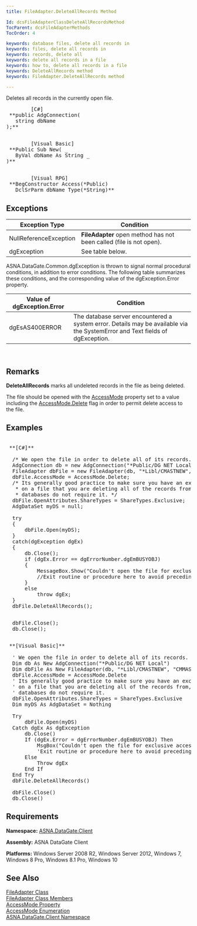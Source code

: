 ```yaml
---
title: FileAdapter.DeleteAllRecords Method

Id: dcsFileAdapterClassDeleteAllRecordsMethod
TocParent: dcsFileAdapterMethods
TocOrder: 4

keywords: database files, delete all records in
keywords: files, delete all records in
keywords: records, delete all
keywords: delete all records in a file
keywords: how to, delete all records in a file
keywords: DeleteAllRecords method
keywords: FileAdapter.DeleteAllRecords method

---
```


Deletes all records in the currently open file.
<pre class="prettyprint">        <span class="lang">[C#]</span>
 **public AdgConnection(
   string dbName
);** 
      </pre>
<pre class="prettyprint">        <span class="lang">[Visual Basic] </span>
 **Public Sub New( _
   ByVal dbName As String _
)** 
      </pre>
<pre class="prettyprint">        <span class="lang">[Visual RPG]</span>
 **BegConstructor Access(*Public)
   DclSrParm dbName Type(*String)**       </pre>

## Exceptions



| Exception Type | Condition |
| ---- | ---- |
| NullReferenceException | **FileAdapter** open method has not been called (file is not open). |
| dgException | See table below. |



ASNA.DataGate.Common.dgException is thrown to signal normal procedural conditions, in addition to error conditions. The following table summarizes these conditions, and the corresponding value of the dgException.Error property.
<br />



| Value of dgException.Error | Condition |
| ---- | ---- |
| dgEsAS400ERROR | The database server encountered a system error. Details may be available via the SystemError and Text fields of dgException. |



<br />

## Remarks

**DeleteAllRecords** marks all undeleted records in the file as being deleted.

The file should be opened with the [ AccessMode](file-adapter-class-access-mode-property.html) property set to a value including the [ AccessMode.Delete](access-mode-enumeration.html) flag in order to permit delete access to the file.
## Examples

<pre class="OH_CodeSnippetContainerCode">
        <span class="lang">
 **[C#]** 
        </span>
  /* We open the file in order to delete all of its records. */
  AdgConnection db = new AdgConnection("*Public/DG NET Local");
  FileAdapter dbFile = new FileAdapter(db, "*Libl/CMASTNEW", "CMMASTER");
  dbFile.AccessMode = AccessMode.Delete;
  /* Its generally good practice to make sure you have an exclusive lock
   * on a file that you are deleting all of the records from, but some
   * databases do not require it. */
  dbFile.OpenAttributes.ShareTypes = ShareTypes.Exclusive;
  AdgDataSet myDS = null;

  try
  {
      dbFile.Open(myDS);
  }
  catch(dgException dgEx)
  {
      db.Close();
      if (dgEx.Error == dgErrorNumber.dgEmBUSYOBJ)
      {
          MessageBox.Show("Couldn't open the file for exclusive access.", "Error opening file.");
          //Exit routine or procedure here to avoid preceding file operations.
      }
      else 
          throw dgEx;
  }
  dbFile.DeleteAllRecords();
  </pre>
<pre class="OH_CodeSnippetContainerCode">  dbFile.Close();
  db.Close();</pre>
<pre class="OH_CodeSnippetContainerCode">
        <span class="lang">
 **[Visual Basic]** 
        </span>
  ' We open the file in order to delete all of its records. 
  Dim db As New AdgConnection("*Public/DG NET Local")
  Dim dbFile As New FileAdapter(db, "*Libl/CMASTNEW", "CMMASTER")
  dbFile.AccessMode = AccessMode.Delete
  ' Its generally good practice to make sure you have an exclusive lock
  ' on a file that you are deleting all of the records from, but some
  ' databases do not require it. 
  dbFile.OpenAttributes.ShareTypes = ShareTypes.Exclusive
  Dim myDS As AdgDataSet = Nothing

  Try
      dbFile.Open(myDS)
  Catch dgEx As dgException
      db.Close()
      If (dgEx.Error = dgErrorNumber.dgEmBUSYOBJ) Then
          MsgBox("Couldn't open the file for exclusive access.", MsgBoxStyle.OKOnly, "Error")
          'Exit routine or procedure here to avoid preceding file operations.
      Else
          Throw dgEx
      End If
  End Try
  dbFile.DeleteAllRecords()

  dbFile.Close()
  db.Close()</pre>

## Requirements

**Namespace:** [ASNA.DataGate.Client](datagate-client-namespace.html) 

**Assembly:** ASNA DataGate Client

<strong class="hcp2">Platforms:</strong> Windows Server 2008 R2, Windows Server 2012, Windows 7, Windows 8 Pro, Windows 8.1 Pro, Windows 10
## See Also


[FileAdapter Class](file-adapter-class.html)
      <br />
[FileAdapter Class Members](file-adapter-members.html)
      <br />
[AccessMode Property](file-adapter-class-access-mode-property.html)
      <br />
[AccessMode Enumeration](access-mode-enumeration.html)
      <br />
[ASNA.DataGate.Client Namespace](datagate-client-namespace.html)

